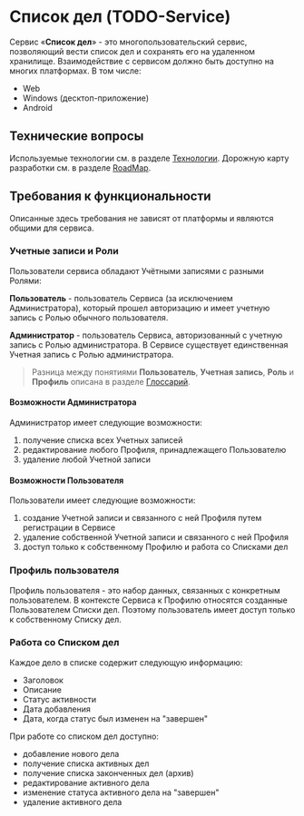 # Список дел (TODO-Service)

Сервис «**Список дел**» - это многопользовательский сервис, позволяющий вести список дел и сохранять его на удаленном хранилище.
Взаимодействие с сервисом должно быть доступно на многих платформах. В том числе:
- Web
- Windows (десктоп-приложение)
- Android

## Технические вопросы
Используемые технологии см. в разделе [Технологии](docs/Технологии.md).
Дорожную карту разработки см. в разделе [RoadMap](docs/RoadMap.md).
## Требования к функциональности
Описанные здесь требования не зависят от платформы и являются общими для сервиса.
### Учетные записи и Роли
Пользователи сервиса обладают Учётными записями с разными Ролями:

**Пользователь** - пользователь Сервиса (за исключением Администратора), который прошел авторизацию и имеет учетную запись с Ролью обычного пользователя.

**Администратор** - пользователь Сервиса, авторизованный с учетную запись с Ролью администратора. В Сервисе существует единственная Учетная запись с Ролью администратора.

>Разница между понятиями **Пользователь**, **Учетная запись**, **Роль** и **Профиль** описана в разделе [Глоссарий](docs/Глоссарий.md). 

#### Возможности Администратора
Администратор имеет следующие возможности:
1. получение списка всех Учетных записей
2. редактирование любого Профиля, принадлежащего Пользователю
3. удаление любой Учетной записи

#### Возможности Пользователя
Пользователи имеет следующие возможности:
1. создание Учетной записи и связанного с ней Профиля путем регистрации в Сервисе
2.  удаление собственной Учетной записи и связанного с ней Профиля
3. доступ только к собственному Профилю и работа со Списками дел
### Профиль пользователя
Профиль пользователя - это набор данных, связанных с конкретным пользователем. В контексте Сервиса к Профилю относятся созданные Пользователем Списки дел. Поэтому пользователь имеет доступ только к собственному Списку дел.

### Работа со Списком дел
Каждое дело в списке содержит следующую информацию:
- Заголовок
- Описание
- Статус активности
- Дата добавления
- Дата, когда статус был изменен на "завершен"

При работе со списком дел доступно:
- добавление нового дела
- получение списка активных дел
- получение списка законченных дел (архив)
- редактирование активного дела
- изменение статуса активного дела на "завершен"
- удаление активного дела
